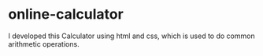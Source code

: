 # online-calculator
I developed this Calculator using html and css, which is used to do common arithmetic operations.
